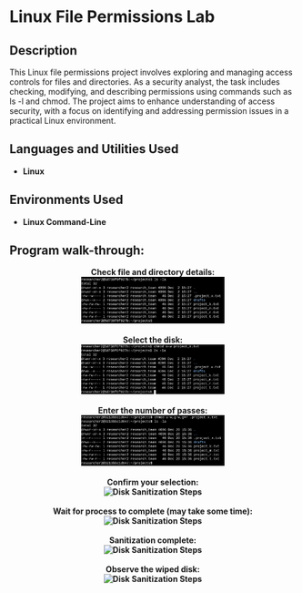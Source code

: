 <h1>Linux File Permissions Lab</h1>


<h2>Description</h2>
This Linux file permissions project involves exploring and managing access controls for files and directories. As a security analyst, the task includes checking, modifying, and describing permissions using commands such as ls -l and chmod. The project aims to enhance understanding of access security, with a focus on identifying and addressing permission issues in a practical Linux environment.
<br />


<h2>Languages and Utilities Used</h2>

- <b>Linux</b> 
  

<h2>Environments Used </h2>

- <b>Linux Command-Line

<h2>Program walk-through:</h2>

<p align="center">
Check file and directory details: <br/>
<img src="https://github.com/DRgithubport/File-permissions-Linux-Lab/blob/afcb32399510febf465aefe1700552a39a6e2868/first%20pic%20.jpg" height="50%" width="50%" />
<br />
<br />
Select the disk:  <br/>
<img src="https://github.com/DRgithubport/File-permissions-Linux-Lab/blob/27c6144c7077414ff8bc9d3806116d20c14626ad/2nd%20pic.png" height="50%" width="50%"/>
<br />
<br />
Enter the number of passes: <br/>
<img src="https://github.com/DRgithubport/File-permissions-Linux-Lab/blob/cb5ae4c52971aaa7658ee1267cc1aec06cb31350/3rd%20pic.png" height="50%" width="50%"/>
<br />
<br />
Confirm your selection:  <br/>
<img src="https://i.imgur.com/cdFHBiU.png" height="80%" width="80%" alt="Disk Sanitization Steps"/>
<br />
<br />
Wait for process to complete (may take some time):  <br/>
<img src="https://i.imgur.com/JL945Ga.png" height="80%" width="80%" alt="Disk Sanitization Steps"/>
<br />
<br />
Sanitization complete:  <br/>
<img src="https://i.imgur.com/K71yaM2.png" height="80%" width="80%" alt="Disk Sanitization Steps"/>
<br />
<br />
Observe the wiped disk:  <br/>
<img src="https://i.imgur.com/AeZkvFQ.png" height="80%" width="80%" alt="Disk Sanitization Steps"/>
</p>

<!--
 ```diff
- text in red
+ text in green
! text in orange
# text in gray
@@ text in purple (and bold)@@
```
--!>
